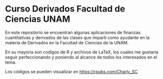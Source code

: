 # Curso Derivados Facultad de Ciencias UNAM

En este repositorio se encuentran algunas aplicaciones de finanzas cuantitativas y derivados 
de las clases que imparti como ayudante en la materia de Derivados en la Facultad de Ciencias de la UNAM.

En su mayoria son codigos de R y archivos de LaTeX, los cuales me gustaría seguir perfeccionando y poniendo
al alcance de todos los interesados en el tema.

Los códigos se pueden visualizar en https://rpubs.com/Charly_SC
